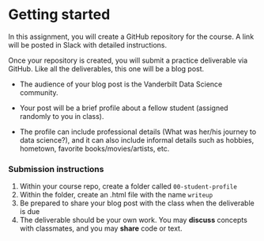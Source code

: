 Getting started
========

In this assignment, you will create a GitHub repository for the course.  A link will be posted in Slack with detailed instructions.

Once your repository is created, you will submit a practice deliverable via GitHub.  Like all the deliverables, this one will be a blog post. 

-   The audience of your blog post is the Vanderbilt Data Science community.

-   Your post will be a brief profile about a fellow student (assigned randomly to you in class).

-   The profile can include professional details (What was her/his journey to data science?), and it can also include informal details such as hobbies, hometown, favorite books/movies/artists, etc. 

### Submission instructions

1.  Within your course repo, create a folder called `00-student-profile`
1.  Within the folder, create an .html file with the name
    `writeup`
1.  Be prepared to share your blog post with the class when the
    deliverable is due
1.  The deliverable should be your own work.  You may **discuss**
    concepts with classmates, and you may **share** code or text.
